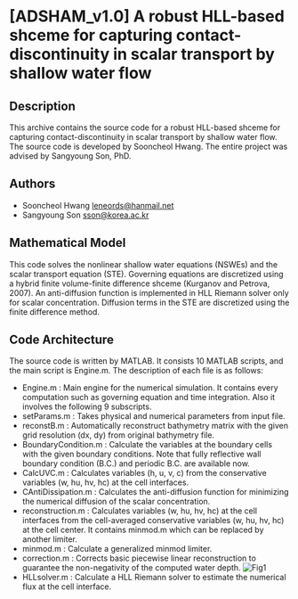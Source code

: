 # [ADSHAM_v1.0] A robust HLL-based shceme for capturing contact-discontinuity in scalar transport by shallow water flow
## Description
This archive contains the source code for a robust HLL-based shceme for capturing contact-discontinuity in scalar transport by shallow water flow.
The source code is developed by Sooncheol Hwang. 
The entire project was advised by Sangyoung Son, PhD.

## Authors
- Sooncheol Hwang [leneords@hanmail.net](mailto:leneords@hanmail.net)
- Sangyoung Son [sson@korea.ac.kr](mailto:sson@korea.ac.kr)

## Mathematical Model
This code solves the nonlinear shallow water equations (NSWEs) and the scalar transport equation (STE).
Governing equations are discretized using a hybrid finite volume-finite difference shceme (Kurganov and Petrova, 2007).
An anti-diffusion function is implemented in HLL Riemann solver only for scalar concentration.
Diffusion terms in the STE are discretized using the finite difference method.

## Code Architecture
The source code is written by MATLAB.
It consists 10 MATLAB scripts, and the main script is Engine.m.
The description of each file is as follows:
- Engine.m : Main engine for the numerical simulation. It contains every computation such as governing equation and time integration. Also it involves the following 9 subscripts.
- setParams.m : Takes physical and numerical parameters from input file.
- reconstB.m : Automatically reconstruct bathymetry matrix with the given grid resolution (dx, dy) from original bathymetry file.
- BoundaryCondition.m : Calculate the variables at the boundary cells with the given boundary conditions. Note that fully reflective wall boundary condition (B.C.) and periodic B.C. are available now.
- CalcUVC.m : Calculates variables (h, u, v, c) from the conservative variables (w, hu, hv, hc) at the cell interfaces.
- CAntiDissipation.m : Calculates the anti-diffusion function for minimizing the numerical diffusion of the scalar concentration.
- reconstruction.m : Calculates variables (w, hu, hv, hc) at the cell interfaces from the cell-averaged conservative variables (w, hu, hv, hc) at the cell center. It contains minmod.m which can be replaced by another limiter.
- minmod.m : Calculate a generalized minmod limiter.
- correction.m : Corrects basic piecewise linear reconstruction to guarantee the non-negativity of the computed water depth. ![Fig1](https://user-images.githubusercontent.com/44635414/161505692-548fc66b-aa9c-45be-be17-9ea05e050a5b.png)
- HLLsolver.m : Calculate a HLL Riemann solver to estimate the numerical flux at the cell interface.
